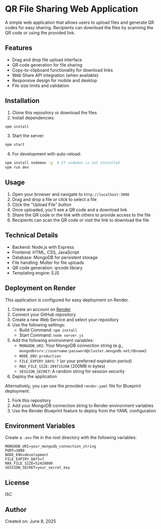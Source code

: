# QR File Sharing Web Application

A simple web application that allows users to upload files and generate QR codes for easy sharing. Recipients can download the files by scanning the QR code or using the provided link.

## Features

- Drag and drop file upload interface
- QR code generation for file sharing
- Copy-to-clipboard functionality for download links
- Web Share API integration (when available)
- Responsive design for mobile and desktop
- File size limits and validation

## Installation

1. Clone this repository or download the files
2. Install dependencies:

```bash
npm install
```

3. Start the server:

```bash
npm start
```

4. For development with auto-reload:

```bash
npm install nodemon -g  # If nodemon is not installed
npm run dev
```

## Usage

1. Open your browser and navigate to `http://localhost:3000`
2. Drag and drop a file or click to select a file
3. Click the "Upload File" button
4. Once uploaded, you'll see a QR code and a download link
5. Share the QR code or the link with others to provide access to the file
6. Recipients can scan the QR code or visit the link to download the file

## Technical Details

- Backend: Node.js with Express
- Frontend: HTML, CSS, JavaScript
- Database: MongoDB for persistent storage
- File handling: Multer for file uploads
- QR code generation: qrcode library
- Templating engine: EJS

## Deployment on Render

This application is configured for easy deployment on Render.

1. Create an account on [Render](https://render.com/)
2. Connect your GitHub repository
3. Create a new Web Service and select your repository
4. Use the following settings:
   - Build Command: `npm install`
   - Start Command: `node server.js`
5. Add the following environment variables:
   - `MONGODB_URI`: Your MongoDB connection string (e.g., `mongodb+srv://username:password@cluster.mongodb.net/dbname`)
   - `NODE_ENV`: `production`
   - `FILE_EXPIRY_DAYS`: `7` (or your preferred expiration period)
   - `MAX_FILE_SIZE`: `209715200` (200MB in bytes)
   - `SESSION_SECRET`: A random string for session security
6. Deploy the application

Alternatively, you can use the provided `render.yaml` file for Blueprint deployment:

1. Fork this repository
2. Add your MongoDB connection string to Render environment variables
3. Use the Render Blueprint feature to deploy from the YAML configuration

## Environment Variables

Create a `.env` file in the root directory with the following variables:

```
MONGODB_URI=your_mongodb_connection_string
PORT=3000
NODE_ENV=development
FILE_EXPIRY_DAYS=7
MAX_FILE_SIZE=52428800
SESSION_SECRET=your_secret_key
```

## License

ISC

## Author

Created on: June 8, 2025
